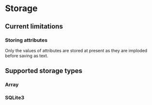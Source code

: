 # Storage

## Current limitations

### Storing attributes
Only the values of attributes are stored at present as they are imploded before saving as text.

## Supported storage types

### Array

### SQLite3

